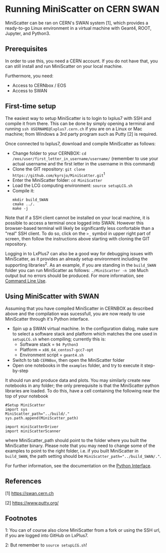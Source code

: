 # Running MiniScatter on CERN SWAN

MiniScatter can be ran on CERN's SWAN system [1], which provides a ready-to-go Linux environment in a virtual machine with Geant4, ROOT, Jupyter, and Python3.

## Prerequisites
In order to use this, you need a CERN account.
If you do not have that, you can still install and run MiniScatter on your local machine.

Furthermore, you need:
 * Access to CERNbox / EOS
 * Access to SWAN

## First-time setup
The easiest way to setup MiniScatter is to login to lxplus7 with SSH and compile it from there.
This can be done by simply opening a terminal and running `ssh USERNAME@lxplus7.cern.ch` if you are on a Linux or Mac machine;
from Windows a 3rd party program such as Putty [2] is required.

Once connected to lxplus7, download and compile MiniScatter as follows:
 * Change folder to your CERNBOX:
   `cd /eos/user/first_letter_in_username/username/`
   (remember to use your actual username and the first letter in the username in this command)
 * Clone the GIT repository:
   `git clone https://github.com/kyrsjo/MiniScatter.git`<sup>1</sup>
 * Enter the MiniScatter folder:
   `cd MiniScatter`
 * Load the LCG computing environment:
   `source setupLCG.sh`
 * Compile it:
   ```
   mkdir build_SWAN
   cmake ../.
   make -j
   ```

Note that if a SSH client cannot be installed on your local machine, it is possible to access a terminal once logged into SWAN.
However this browser-based terminal will likely be significantly less confortable than a "real" SSH client.
To do so, click on the  `>_` symbol in upper right part of screen, then follow the instructions above starting with cloning the GIT repository. 

Logging in to LxPlus7 can also be a good way for debugging issues with MiniScatter, as it provides an already setup environment including the supporting libraries<sup>2</sup>.
As an example, if you are standing in the `build_SWAN` folder you can run MiniScatter as follows:
`./MiniScatter -n 100`
Much output but no errors should be produced.
For more information, see [Command Line Use](CommandLineUse.md).

## Using MiniScatter with SWAN
Assuming that you have compiled MiniScatter in CERNBOX as described above and the compilation was sucessfull, you are now ready to use MiniScatter through it's Python interface.

 * Spin up a SWAN virtual machine.
   In the configuration dialog, make sure to select a software stack and platform which matches the one used in `setupLCG.sh` when compiling; currently this is:
   - Software stack = `94 Python3`
   - Platform = `x86_64_centos7-gcc7-opt`
   - Environment script = `geant4.sh`
 * Switch to tab `CERNBox`, then open the MiniScatter folder
 * Open one notebooks in the `examples` folder, and try to execute it step-by-step

It should run and produce data and plots. You may similarly create new notebooks in any folder; the only prerequisite is that the MiniScatter python libraries are loaded.
To do this, have a cell containing the following near the top of your notebook
```
#Setup MiniScatter
import sys
MiniScatter_path="../build/."
sys.path.append(MiniScatter_path)

import miniScatterDriver
import miniScatterScanner
````
where MiniScatter_path should point to the folder where you built the MiniScatter binary.
Please note that you may need to change some of the examples to point to the right folder, i.e. if you built MiniScatter in `build_SWAN`, the path setting should be `MiniScatter_path="../build_SWAN/."`.

For further information, see the documentation on the [Python Interface](PyInterface.md).

## References

[1] https://swan.cern.ch

[2] https://www.putty.org/

## Footnotes

1: You can of course also clone MiniScatter from a fork or using the SSH url, if you are logged into GitHub on LxPlus7.

2: But remember to `source setupLCG.sh`!
